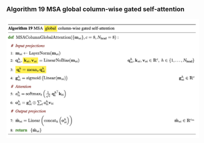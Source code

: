 ### **Algorithm 19** MSA global column-wise gated self-attention
![figure](../img/algorithms/MSAColumnGlobalAttention.png)